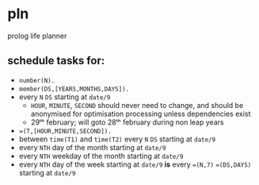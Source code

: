 # pln
prolog life planner

## schedule tasks for:
* `number(N).`
* `member(DS,[YEARS,MONTHS,DAYS]).`
* every `N` `DS` starting at `date/9`
	* `HOUR`, `MINUTE`, `SECOND` should never need to change, and should be anonymised for optimisation processing unless dependencies exist
	* 29ᵗʰ february; will goto 28ᵗʰ february during non leap years
* `=(T,[HOUR,MINUTE,SECOND]).`
* between `time(T1)` and `time(T2)` every `N` `DS` starting at `date/9`
* every `NTH` day of the month starting at `date/9`
* every `NTH` weekday of the month starting at `date/9`
* every `NTH` day of the week starting at `date/9` **is** every `=(N,7)` `=(DS,DAYS)` starting at `date/9`
